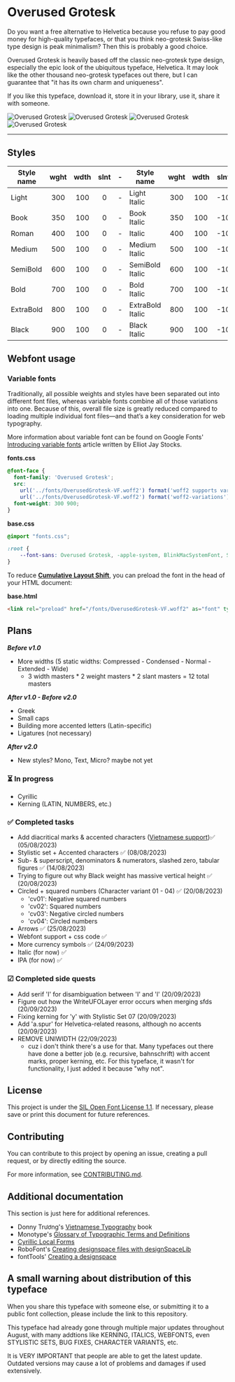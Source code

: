 # Overused Grotesk
Do you want a free alternative to Helvetica because you refuse to pay good money for high-quality typefaces, or that you think neo-grotesk Swiss-like type design is peak minimalism? Then this is probably a good choice.

Overused Grotesk is heavily based off the classic neo-grotesk type design, especially the epic look of the ubiquitous typeface, Helvetica. It may look like the other thousand neo-grotesk typefaces out there, but I can guarantee that "it has its own charm and uniqueness".

If you like this typeface, download it, store it in your library, use it, share it with someone.

![Overused Grotesk](https://github.com/RandomMaerks/Overused-Grotesk/blob/main/documentation/og-f1.png)
![Overused Grotesk](https://github.com/RandomMaerks/Overused-Grotesk/blob/main/documentation/og-e1.png)
![Overused Grotesk](https://github.com/RandomMaerks/Overused-Grotesk/blob/main/documentation/og-f2.png)
![Overused Grotesk](https://github.com/RandomMaerks/Overused-Grotesk/blob/main/documentation/og-f3.png)

---
## Styles
| Style name | wght | wdth | slnt | - | Style name | wght | wdth | slnt |
| --------- | :---: | :---: | :---: | - | --------- | :---: | :---: | :---: |
| Light | 300 | 100 | 0 | - | Light Italic | 300 | 100 | -10 |
| Book | 350 | 100 | 0 | - | Book Italic | 350 | 100 | -10 |
| Roman | 400 | 100 | 0 | - | Italic | 400 | 100 | -10 |
| Medium | 500 | 100 | 0 | - | Medium Italic | 500 | 100 | -10 |
| SemiBold | 600 | 100 | 0 | - | SemiBold Italic | 600 | 100 | -10 |
| Bold | 700 | 100 | 0 | - | Bold Italic | 700 | 100 | -10 |
| ExtraBold | 800 | 100 | 0 | - | ExtraBold Italic | 800 | 100 | -10 |
| Black | 900 | 100 | 0 | - | Black Italic | 900 | 100 | -10 |

## Webfont usage

### Variable fonts
Traditionally, all possible weights and styles have been separated out into different font files, whereas variable fonts combine all of those variations into one. Because of this, overall file size is greatly reduced compared to loading multiple individual font files—and that’s a key consideration for web typography.

More information about variable font can be found on Google Fonts' [Introducing variable fonts](https://fonts.google.com/knowledge/introducing_type/introducing_variable_fonts) article written by Elliot Jay Stocks.

**fonts.css**
```css
@font-face {
  font-family: 'Overused Grotesk';
  src:
    url('../fonts/OverusedGrotesk-VF.woff2') format('woff2 supports variations'),
    url('../fonts/OverusedGrotesk-VF.woff2') format('woff2-variations');
  font-weight: 300 900;
}
```
**base.css**
```css
@import "fonts.css";

:root {
    --font-sans: Overused Grotesk, -apple-system, BlinkMacSystemFont, Segoe UI, Helvetica, Arial, sans-serif;
}
```
To reduce [**Cumulative Layout Shift**](https://web.dev/cls/), you can preload the font in the head of your HTML document:

**base.html**
```html
<link rel="preload" href="/fonts/OverusedGrotesk-VF.woff2" as="font" type="font/woff2" crossorigin>
```

## Plans
_**Before v1.0**_
- More widths (5 static widths: Compressed - Condensed - Normal - Extended - Wide)
  - 3 width masters * 2 weight masters * 2 slant masters = 12 total masters

_**After v1.0 - Before v2.0**_
- Greek
- Small caps
- Building more accented letters (Latin-specific)
- Ligatures (not necessary)

_**After v2.0**_
- New styles? Mono, Text, Micro? maybe not yet

### ⏳ In progress
- Cyrillic
- Kerning (LATIN, NUMBERS, etc.)

### ✅ Completed tasks
- Add diacritical marks & accented characters ([Vietnamese support](https://github.com/RandomMaerks/Overused-Grotesk/blob/main/documentation/image-6.png))✅ (05/08/2023)
- Stylistic set + Accented characters ✅ (08/08/2023)
- Sub- & superscript, denominators & numerators, slashed zero, tabular figures ✅ (14/08/2023)
- Trying to figure out why Black weight has massive vertical height ✅ (20/08/2023)
- Circled + squared numbers (Character variant 01 - 04) ✅ (20/08/2023)
  - 'cv01': Negative squared numbers
  - 'cv02': Squared numbers
  - 'cv03': Negative circled numbers
  - 'cv04': Circled numbers
- Arrows ✅ (25/08/2023)
- Webfont support + css code ✅
- More currency symbols ✅️ (24/09/2023)
- Italic (for now) ✅️
- IPA (for now) ✅️

### ☑ Completed side quests
- Add serif 'I' for disambiguation between 'I' and 'l' (20/09/2023)
- Figure out how the WriteUFOLayer error occurs when merging sfds (20/09/2023)
- Fixing kerning for 'y' with Stylistic Set 07 (20/09/2023)
- Add 'a.spur' for Helvetica-related reasons, although no accents (20/09/2023)
- REMOVE UNIWIDTH (22/09/2023)
  - cuz i don't think there's a use for that. Many typefaces out there have done a better job (e.g. recursive, bahnschrift) with accent marks, proper kerning, etc. For this typeface, it wasn't for functionality, I just added it because "why not".

## License
This project is under the [SIL Open Font License 1.1](https://github.com/RandomMaerks/Overused-Grotesk/blob/main/LICENSE.txt). If necessary, please save or print this document for future references.


## Contributing
You can contribute to this project by opening an issue, creating a pull request, or by directly editing the source.

For more information, see [CONTRIBUTING.md](https://github.com/RandomMaerks/Overused-Grotesk/blob/main/CONTRIBUTING.md).


## Additional documentation
This section is just here for additional references.
- Donny Trương's [Vietnamese Typography](https://vietnamesetypography.com) book
- Monotype's [Glossary of Typographic Terms and Definitions](https://www.monotype.com/resources/z-typographic-terms)
- [Cyrillic Local Forms](https://localfonts.eu/typography-basics/fonts-the-importance-of-localisation/local-features/cyrillic-local-forms/)
- RoboFont's [Creating designspace files with designSpaceLib](https://robofont.com/documentation/tutorials/creating-designspace-files/#creating-designspace-files-with-designspacelib)
- fontTools' [Creating a designspace](https://fonttools.readthedocs.io/en/latest/designspaceLib/scripting.html)

## A small warning about distribution of this typeface
When you share this typeface with someone else, or submitting it to a public font collection, please include the link to this repository.

This typeface had already gone through multiple major updates throughout August, with many addtions like KERNING, ITALICS, WEBFONTS, even STYLISTIC SETS, BUG FIXES, CHARACTER VARIANTS, etc.

It is VERY IMPORTANT that people are able to get the latest update. Outdated versions may cause a lot of problems and damages if used extensively.
